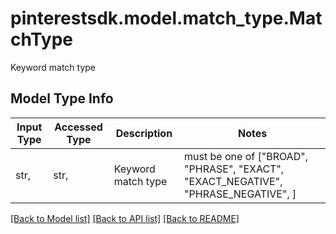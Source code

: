 # pinterestsdk.model.match_type.MatchType

Keyword match type

## Model Type Info
Input Type | Accessed Type | Description | Notes
------------ | ------------- | ------------- | -------------
str,  | str,  | Keyword match type | must be one of ["BROAD", "PHRASE", "EXACT", "EXACT_NEGATIVE", "PHRASE_NEGATIVE", ] 

[[Back to Model list]](../../README.md#documentation-for-models) [[Back to API list]](../../README.md#documentation-for-api-endpoints) [[Back to README]](../../README.md)

